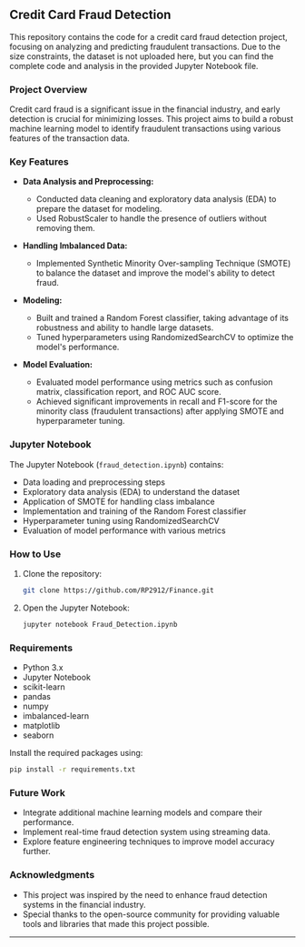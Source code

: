 
## Credit Card Fraud Detection

This repository contains the code for a credit card fraud detection project, focusing on analyzing and predicting fraudulent transactions. Due to the size constraints, the dataset is not uploaded here, but you can find the complete code and analysis in the provided Jupyter Notebook file.

### Project Overview

Credit card fraud is a significant issue in the financial industry, and early detection is crucial for minimizing losses. This project aims to build a robust machine learning model to identify fraudulent transactions using various features of the transaction data.

### Key Features

- **Data Analysis and Preprocessing:**
  - Conducted data cleaning and exploratory data analysis (EDA) to prepare the dataset for modeling.
  - Used RobustScaler to handle the presence of outliers without removing them.

- **Handling Imbalanced Data:**
  - Implemented Synthetic Minority Over-sampling Technique (SMOTE) to balance the dataset and improve the model's ability to detect fraud.

- **Modeling:**
  - Built and trained a Random Forest classifier, taking advantage of its robustness and ability to handle large datasets.
  - Tuned hyperparameters using RandomizedSearchCV to optimize the model's performance.

- **Model Evaluation:**
  - Evaluated model performance using metrics such as confusion matrix, classification report, and ROC AUC score.
  - Achieved significant improvements in recall and F1-score for the minority class (fraudulent transactions) after applying SMOTE and hyperparameter tuning.

### Jupyter Notebook

The Jupyter Notebook (`fraud_detection.ipynb`) contains:
- Data loading and preprocessing steps
- Exploratory data analysis (EDA) to understand the dataset
- Application of SMOTE for handling class imbalance
- Implementation and training of the Random Forest classifier
- Hyperparameter tuning using RandomizedSearchCV
- Evaluation of model performance with various metrics

### How to Use

1. Clone the repository:
   ```bash
   git clone https://github.com/RP2912/Finance.git
   ```
2. Open the Jupyter Notebook:
   ```bash
   jupyter notebook Fraud_Detection.ipynb
   ```

### Requirements

- Python 3.x
- Jupyter Notebook
- scikit-learn
- pandas
- numpy
- imbalanced-learn
- matplotlib
- seaborn

Install the required packages using:
```bash
pip install -r requirements.txt
```

### Future Work

- Integrate additional machine learning models and compare their performance.
- Implement real-time fraud detection system using streaming data.
- Explore feature engineering techniques to improve model accuracy further.

### Acknowledgments

- This project was inspired by the need to enhance fraud detection systems in the financial industry.
- Special thanks to the open-source community for providing valuable tools and libraries that made this project possible.

---
